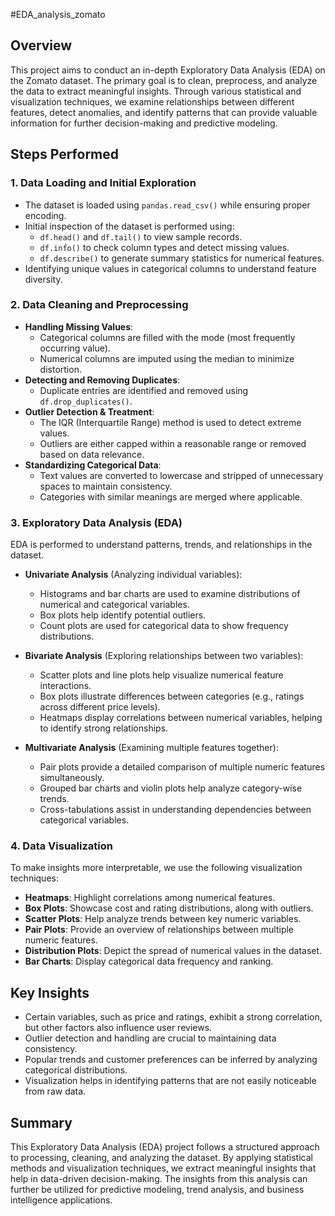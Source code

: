 #EDA_analysis_zomato 

## Overview  
This project aims to conduct an in-depth Exploratory Data Analysis (EDA) on the Zomato dataset. The primary goal is to clean, preprocess, and analyze the data to extract meaningful insights. Through various statistical and visualization techniques, we examine relationships between different features, detect anomalies, and identify patterns that can provide valuable information for further decision-making and predictive modeling.  

## Steps Performed  

### 1. Data Loading and Initial Exploration  
- The dataset is loaded using `pandas.read_csv()` while ensuring proper encoding.  
- Initial inspection of the dataset is performed using:  
  - `df.head()` and `df.tail()` to view sample records.  
  - `df.info()` to check column types and detect missing values.  
  - `df.describe()` to generate summary statistics for numerical features.  
- Identifying unique values in categorical columns to understand feature diversity.  

### 2. Data Cleaning and Preprocessing  
- **Handling Missing Values**:  
  - Categorical columns are filled with the mode (most frequently occurring value).  
  - Numerical columns are imputed using the median to minimize distortion.  
- **Detecting and Removing Duplicates**:  
  - Duplicate entries are identified and removed using `df.drop_duplicates()`.  
- **Outlier Detection & Treatment**:  
  - The IQR (Interquartile Range) method is used to detect extreme values.  
  - Outliers are either capped within a reasonable range or removed based on data relevance.  
- **Standardizing Categorical Data**:  
  - Text values are converted to lowercase and stripped of unnecessary spaces to maintain consistency.  
  - Categories with similar meanings are merged where applicable.  

### 3. Exploratory Data Analysis (EDA)  
EDA is performed to understand patterns, trends, and relationships in the dataset.  

- **Univariate Analysis** (Analyzing individual variables):  
  - Histograms and bar charts are used to examine distributions of numerical and categorical variables.  
  - Box plots help identify potential outliers.  
  - Count plots are used for categorical data to show frequency distributions.  

- **Bivariate Analysis** (Exploring relationships between two variables):  
  - Scatter plots and line plots help visualize numerical feature interactions.  
  - Box plots illustrate differences between categories (e.g., ratings across different price levels).  
  - Heatmaps display correlations between numerical variables, helping to identify strong relationships.  

- **Multivariate Analysis** (Examining multiple features together):  
  - Pair plots provide a detailed comparison of multiple numeric features simultaneously.  
  - Grouped bar charts and violin plots help analyze category-wise trends.  
  - Cross-tabulations assist in understanding dependencies between categorical variables.  

### 4. Data Visualization  
To make insights more interpretable, we use the following visualization techniques:  

- **Heatmaps**: Highlight correlations among numerical features.  
- **Box Plots**: Showcase cost and rating distributions, along with outliers.  
- **Scatter Plots**: Help analyze trends between key numeric variables.  
- **Pair Plots**: Provide an overview of relationships between multiple numeric features.  
- **Distribution Plots**: Depict the spread of numerical values in the dataset.  
- **Bar Charts**: Display categorical data frequency and ranking.  

## Key Insights  
- Certain variables, such as price and ratings, exhibit a strong correlation, but other factors also influence user reviews.  
- Outlier detection and handling are crucial to maintaining data consistency.  
- Popular trends and customer preferences can be inferred by analyzing categorical distributions.  
- Visualization helps in identifying patterns that are not easily noticeable from raw data.  

## Summary  
This Exploratory Data Analysis (EDA) project follows a structured approach to processing, cleaning, and analyzing the dataset. By applying statistical methods and visualization techniques, we extract meaningful insights that help in data-driven decision-making. The insights from this analysis can further be utilized for predictive modeling, trend analysis, and business intelligence applications.  




